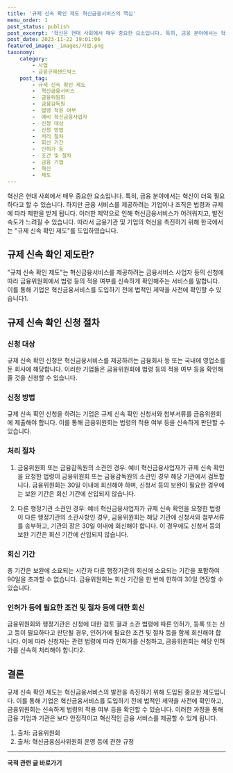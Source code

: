 ```yaml
---
title: '규제 신속 확인 제도 혁신금융서비스의 핵심'
menu_order: 1
post_status: publish
post_excerpt: '혁신은 현대 사회에서 매우 중요한 요소입니다. 특히, 금융 분야에서는 혁신이 더욱 필요하다고 할 수 있습니다. 하지만 금융 서비스를 제공하려는 기업이나 조직은 법령과 규제에 따라 제한을 받게 됩니다. 이러한 제약으로 인해 혁신금융서비스가 어려워지고, 발전 속도가 느려질 수 있습니다. 따라서 금융기관 및 기업의 혁신을 촉진하기 위해 한국에서는  규제 신속 확인 제도 를 도입하였습니다.'
post_date: 2023-11-22 19:01:06
featured_image: _images/사업.png
taxonomy:
    category:
        - 사업
        - 금융규제샌드박스
    post_tag:
        - 규제 신속 확인 제도
        -  혁신금융서비스
        -  금융위원회
        -  금융감독원
        -  법령 적용 여부
        -  예비 혁신금융사업자
        -  신청 대상
        -  신청 방법
        -  처리 절차
        -  회신 기간
        -  인허가 등
        -  조건 및 절차
        -  금융 기업
        -  혁신
        -  제도
---
```



혁신은 현대 사회에서 매우 중요한 요소입니다. 특히, 금융 분야에서는 혁신이 더욱 필요하다고 할 수 있습니다. 하지만 금융 서비스를 제공하려는 기업이나 조직은 법령과 규제에 따라 제한을 받게 됩니다. 이러한 제약으로 인해 혁신금융서비스가 어려워지고, 발전 속도가 느려질 수 있습니다. 따라서 금융기관 및 기업의 혁신을 촉진하기 위해 한국에서는 "규제 신속 확인 제도"를 도입하였습니다.

## 규제 신속 확인 제도란?

"규제 신속 확인 제도"는 혁신금융서비스를 제공하려는 금융서비스 사업자 등의 신청에 따라 금융위원회에서 법령 등의 적용 여부를 신속하게 확인해주는 서비스를 말합니다. 이를 통해 기업은 혁신금융서비스를 도입하기 전에 법적인 제약을 사전에 확인할 수 있습니다1.

## 규제 신속 확인 신청 절차

### 신청 대상

규제 신속 확인 신청은 혁신금융서비스를 제공하려는 금융회사 등 또는 국내에 영업소를 둔 회사에 해당합니다. 이러한 기업들은 금융위원회에 법령 등의 적용 여부 등을 확인해 줄 것을 신청할 수 있습니다.

### 신청 방법

규제 신속 확인 신청을 하려는 기업은 규제 신속 확인 신청서와 첨부서류를 금융위원회에 제출해야 합니다. 이를 통해 금융위원회는 법령의 적용 여부 등을 신속하게 판단할 수 있습니다.

### 처리 절차

1. 금융위원회 또는 금융감독원의 소관인 경우: 예비 혁신금융사업자가 규제 신속 확인을 요청한 법령이 금융위원회 또는 금융감독원의 소관인 경우 해당 기관에서 검토합니다. 금융위원회는 30일 이내에 회신해야 하며, 신청서 등의 보완이 필요한 경우에는 보완 기간은 회신 기간에 산입되지 않습니다.

2. 다른 행정기관 소관인 경우: 예비 혁신금융사업자가 규제 신속 확인을 요청한 법령이 다른 행정기관의 소관사항인 경우, 금융위원회는 해당 기관에 신청서와 첨부서류를 송부하고, 기관의 장은 30일 이내에 회신해야 합니다. 이 경우에도 신청서 등의 보완 기간은 회신 기간에 산입되지 않습니다.

### 회신 기간

총 기간은 보완에 소요되는 시간과 다른 행정기관의 회신에 소요되는 기간을 포함하여 90일을 초과할 수 없습니다. 금융위원회는 회신 기간을 한 번에 한하여 30일 연장할 수 있습니다.

### 인허가 등에 필요한 조건 및 절차 등에 대한 회신

금융위원회와 행정기관은 신청에 대한 검토 결과 소관 법령에 따른 인허가, 등록 또는 신고 등이 필요하다고 판단될 경우, 인허가에 필요한 조건 및 절차 등을 함께 회신해야 합니다. 이에 따라 신청자는 관련 법령에 따라 인허가를 신청하고, 금융위원회는 해당 인허가를 신속히 처리해야 합니다2.

## 결론

규제 신속 확인 제도는 혁신금융서비스의 발전을 촉진하기 위해 도입된 중요한 제도입니다. 이를 통해 기업은 혁신금융서비스를 도입하기 전에 법적인 제약을 사전에 확인하고, 금융위원회는 신속하게 법령의 적용 여부 등을 확인할 수 있습니다. 이러한 과정을 통해 금융 기업과 기관은 보다 안정적이고 혁신적인 금융 서비스를 제공할 수 있게 됩니다. 

1. 출처: 금융위원회
2. 출처: 혁신금융심사위원회 운영 등에 관한 규정
<!-- wp:separator -->
<hr class="wp-block-separator has-alpha-channel-opacity"/>
<!-- /wp:separator -->

<!-- wp:group {"backgroundColor":"base","layout":{"type":"constrained"}} -->
<div class="wp-block-group has-base-background-color has-background"><!-- wp:paragraph {"align":"center","fontSize":"medium"} -->
<p class="has-text-align-center has-large-font-size"><strong>국적 관련 글 바로가기</strong></p>
<!-- /wp:paragraph -->


<!-- wp:latest-posts
{"categories":[{"id":14351,"count":19,"description":"","link":"https://uknowlaw.com/category/%ea%b5%ad%ec%a0%81/","name":"국적","slug":"국적","taxonomy":"category","parent":0,"meta":[],"_links":{"self":[{"href":"https://uknowlaw.com/wp-json/wp/v2/categories/14351"}],"collection":[{"href":"https://uknowlaw.com/wp-json/wp/v2/categories"}],"about":[{"href":"https://uknowlaw.com/wp-json/wp/v2/taxonomies/category"}],"wp:post_type":[{"href":"https://uknowlaw.com/wp-json/wp/v2/posts?categories=14351"}],"curies":[{"name":"wp","href":"https://api.w.org/{rel}","templated":true}]}}],"postsToShow":100,"excerptLength":28,"postLayout":"grid","columns":2,"featuredImageAlign":"left","featuredImageSizeSlug":"large","fontSize":"small"} /--></div>
<!-- /wp:group -->